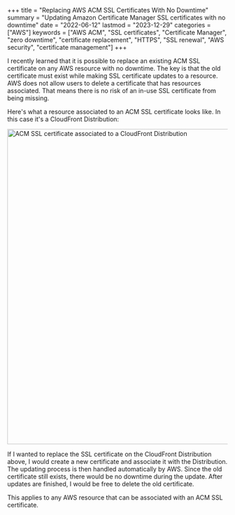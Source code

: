 +++
title = "Replacing AWS ACM SSL Certificates With No Downtime"
summary = "Updating Amazon Certificate Manager SSL certificates with no downtime"
date = "2022-06-12"
lastmod = "2023-12-29"
categories = ["AWS"]
keywords = ["AWS ACM", "SSL certificates", "Certificate Manager", "zero downtime", "certificate replacement", "HTTPS", "SSL renewal", "AWS security", "certificate management"]
+++

I recently learned that it is possible to replace an existing ACM SSL certificate on any AWS resource with no downtime.
The key is that the old certificate must exist while making SSL certificate updates to a resource. AWS does not allow users to delete a certificate that has resources associated. That means there is no risk of an in-use SSL certificate from being missing.

Here's what a resource associated to an ACM SSL certificate looks like. In this case it's a CloudFront Distribution:

<img src="/replacing-aws-acm-ssl-certificates-with-no-downtime/acm-cert-associated-resource.webp" alt="ACM SSL certificate associated to a CloudFront Distribution" width="720" height="298" style="max-width: 100%; height: auto; aspect-ratio: 864 / 358;" loading="lazy" decoding="async">

If I wanted to replace the SSL certificate on the CloudFront Distribution above, I would create a new certificate and associate it with the Distribution.
The updating process is then handled automatically by AWS. Since the old certificate still exists, there would be no downtime during the update. After updates are finished, I would be free to delete the old certificate.

This applies to any AWS resource that can be associated with an ACM SSL certificate.
